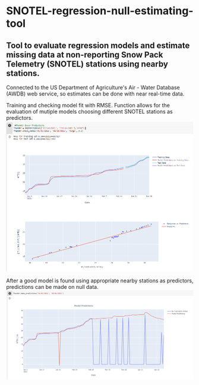 # SNOTEL-regression-null-estimating-tool
## Tool to evaluate regression models and estimate missing data at non-reporting Snow Pack Telemetry (SNOTEL) stations using nearby stations.

Connected to the US Department of Agriculture's Air - Water Database (AWDB) web service, so estimates can be done with near real-time data.

Training and checking model fit with RMSE.  Function allows for the evaluation of mutiple models choosing different SNOTEL stations as predictors.
![check_model](/check_model.png)

After a good model is found using appropriate nearby stations as predictors, predictions can be made on null data.
![make_predictions](/make_predictions.png)
